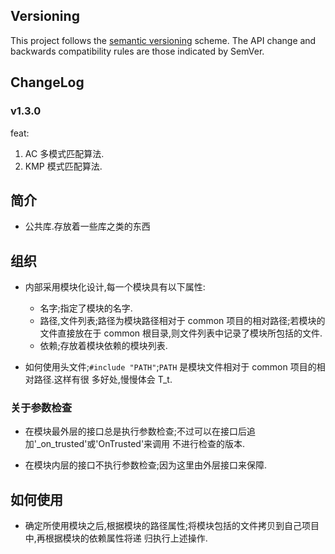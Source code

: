 ## Versioning

This project follows the [semantic versioning](http://semver.org/) scheme. The API change and backwards compatibility rules are those indicated by SemVer.

## ChangeLog

### v1.3.0

feat:

1.  AC 多模式匹配算法.
2.  KMP 模式匹配算法.


## 简介

*   公共库.存放着一些库之类的东西

## 组织

*   内部采用模块化设计,每一个模块具有以下属性:

    -   名字;指定了模块的名字.
    -   路径,文件列表;路径为模块路径相对于 common 项目的相对路径;若模块的文件直接放在于 common
        根目录,则文件列表中记录了模块所包括的文件.
    -   依赖;存放着模块依赖的模块列表.

*   如何使用头文件;`#include "PATH"`;`PATH` 是模块文件相对于 common 项目的相对路径.这样有很
    多好处,慢慢体会 T_t.

### 关于参数检查

*   在模块最外层的接口总是执行参数检查;不过可以在接口后追加'_on_trusted'或'OnTrusted'来调用
    不进行检查的版本.

*   在模块内层的接口不执行参数检查;因为这里由外层接口来保障.

## 如何使用

*   确定所使用模块之后,根据模块的路径属性;将模块包括的文件拷贝到自己项目中,再根据模块的依赖属性将递
    归执行上述操作.
